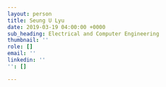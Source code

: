 ```yaml
---
layout: person
title: Seung U Lyu
date: 2019-03-19 04:00:00 +0000
sub_heading: Electrical and Computer Engineering
thumbnail: ''
role: []
email: ''
linkedin: ''
'': []

---
```

